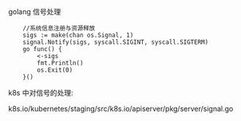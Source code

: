 golang 信号处理

```
    //系统信息注册与资源释放
    sigs := make(chan os.Signal, 1)
    signal.Notify(sigs, syscall.SIGINT, syscall.SIGTERM)
    go func() {
        <-sigs
        fmt.Println()
        os.Exit(0)
    }()
```

k8s 中对信号的处理:

k8s.io/kubernetes/staging/src/k8s.io/apiserver/pkg/server/signal.go

